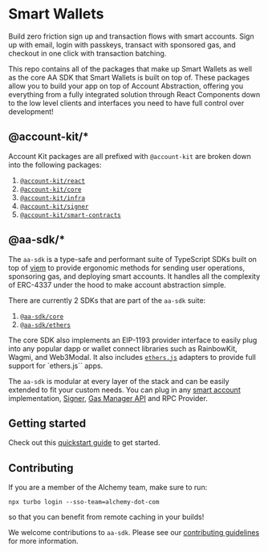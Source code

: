# Smart Wallets

Build zero friction sign up and transaction flows with smart accounts. Sign up with email, login with passkeys, transact with sponsored gas, and checkout in one click with transaction batching.

This repo contains all of the packages that make up Smart Wallets as well as the core AA SDK that Smart Wallets is built on top of. These packages allow you to build your app on top of Account Abstraction, offering you everything from a fully integrated solution through React Components down to the low level clients and interfaces you need to have full control over development!

## @account-kit/\*

Account Kit packages are all prefixed with `@account-kit` are broken down into the following packages:

1. [`@account-kit/react`](https://github.com/alchemyplatform/aa-sdk/tree/main/account-kit/react)
1. [`@account-kit/core`](https://github.com/alchemyplatform/aa-sdk/tree/main/account-kit/core)
1. [`@account-kit/infra`](https://github.com/alchemyplatform/aa-sdk/tree/main/account-kit/infra)
1. [`@account-kit/signer`](https://github.com/alchemyplatform/aa-sdk/tree/main/account-kit/signer)
1. [`@account-kit/smart-contracts`](https://github.com/alchemyplatform/aa-sdk/tree/main/account-kit/smart-contracts)

## @aa-sdk/\*

The `aa-sdk` is a type-safe and performant suite of TypeScript SDKs built on top of [viem](https://viem.sh/) to provide ergonomic methods for sending user operations, sponsoring gas, and deploying smart accounts. It handles all the complexity of ERC-4337 under the hood to make account abstraction simple.

There are currently 2 SDKs that are part of the `aa-sdk` suite:

1. [`@aa-sdk/core`](https://github.com/alchemyplatform/aa-sdk/tree/main/aa-sdk/core)
1. [`@aa-sdk/ethers`](https://github.com/alchemyplatform/aa-sdk/tree/main/aa-sdk/ethers)

The core SDK also implements an EIP-1193 provider interface to easily plug into any popular dapp or wallet connect libraries such as RainbowKit, Wagmi, and Web3Modal. It also includes [`ethers.js`](https://docs.ethers.org/v5/) adapters to provide full support for `ethers.js`` apps.

The `aa-sdk` is modular at every layer of the stack and can be easily extended to fit your custom needs. You can plug in any [smart account](https://www.alchemy.com/docs/wallets/smart-contracts/choosing-a-smart-account#bring-your-own-smart-account) implementation, [Signer](https://www.alchemy.com/docs/wallets/signer/what-is-a-signer), [Gas Manager API](https://www.alchemy.com/docs/wallets/transactions/sponsor-gas) and RPC Provider.

## Getting started

Check out this [quickstart guide](https://www.alchemy.com/docs/wallets/react/quickstart) to get started.

## Contributing

If you are a member of the Alchemy team, make sure to run:

```
npx turbo login --sso-team=alchemy-dot-com
```

so that you can benefit from remote caching in your builds!

We welcome contributions to `aa-sdk`. Please see our [contributing guidelines](CONTRIBUTING.md) for more information.

